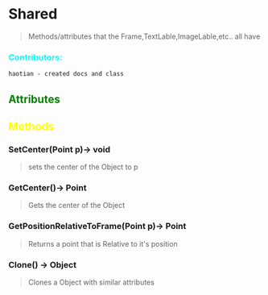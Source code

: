 # Shared 
>Methods/attributes that the Frame,TextLable,ImageLable,etc.. all have
### <span style="color:cyan;">Contributors:</span>
<!--put your names here between the ``` if you worked on it, and put what you did-->
```diff
haotian - created docs and class
```

## <span style="color:green;">Attributes</span>

## <span style="color:yellow;">Methods</span>

### **SetCenter(Point p)**-> void
>sets the center of the Object to p
### **GetCenter()**-> Point
>Gets the center of the Object
### **GetPositionRelativeToFrame(Point p)**-> Point
>Returns a point that is Relative to it's position

### **Clone()** -> Object
>Clones a Object with similar attributes 




